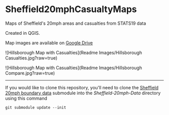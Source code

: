 # Sheffield20mphCasualtyMaps
Maps of Sheffield's 20mph areas and casualties from STATS19 data

Created in QGIS.

Map images are available on [Google Drive](https://drive.google.com/drive/folders/1Di1hWrXOReqpEkkHQOmuShrTe1A37ikZ?usp=sharing)

![Hillsborough Map with Casualties](Readme Images/Hillsborough Casualties.jpg?raw=true)

![Hillsborough Map with Casualties](Readme Images/Hillsborough Compare.jpg?raw=true)

---
If you would like to clone this repository, you'll need to clone the [Sheffield 20mph boundary data](https://github.com/mattturner86/Sheffield-20mph-Data) submodule into the *Sheffield-20mph-Data* directory using this command

    git submodule update --init
